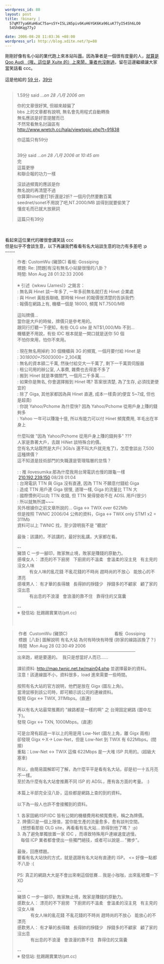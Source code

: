 ```yaml
--- 
wordpress_id: 88
layout: post
title: !binary |
  57qM77ya6KuH6aC75a+s5Y+I5LiN5piv6KuH6YGK6Ka96LuK77yI54Sh6LO0
  54Sh6Kqg77yJ

date: 2006-08-28 11:03:36 +08:00
wordpress_url: http://blog.xdite.net/?p=88
---
```

剛剛好像有名小站的業代跑上來本站叫囂。因為筆者是一個很有度量的人，<a href="http://blog.xdite.net/?p=41">就算是 Qoo Audi （哦，這位是 Xuite 的）上來鬧，筆者也沒刪過</a>，留在這邊繼續讓大家當笑話看 ccc。<br /> <br /> 這是他給的 <a href="http://blog.xdite.net//?p=86#comment-43">59 分</a>，<a href="http://blog.xdite.net//?p=87#comment-51">39分</a><br /> <br /> <blockquote>   <p><span class="commentnum">1.</span>59分 said &hellip;<em>on 28 八月 2006 am</em> 			 						 			</p>   <p>你的文章很好笑, 但越來越偏了<br /> bbs 上的文章都有說明, 無名會先用程式自動轉換<br /> 無名應該是好意提醒而已<br /> 不然常看無名討論區有<br /> <a href="http://www.wretch.cc/hala/viewtopic.php?t=91838" onclick="javascript:urchinTracker (&#39;/outbound/www.wretch.cc&#39;);">http://www.wretch.cc/hala/viewtopic.php?t=91838</a></p>    <p>你這篇只有59分   </p>   <p><br />   39分 said &hellip;<em>on 28 八月 2006 at 10:45 am</em><br /> 完<br /> 這篇更慘<br /> 和聯合報的功力一樣</p>   <p>沒談過頻寬的應該是你<br /> 無名說的再清楚不過<br /> 你算算hinet要打1折還是2折? 一個月仍然要數百萬<br /> seednet/sonet不用說了吧,NT.2000/MB 談得到就要偷笑了<br /> 懂皮毛而已就大放厥詞</p>   <p>這篇只有39分   </p> </blockquote>   <br /> <br /> 看起來這位業代的確很會講笑話 ccc<br /> 但是似乎不會談生意，以下再讓我們看看有名大站談生意的功力有多差吧 :p<br /> -----<br /> <blockquote>   <div style="direction: ltr">作者: CustomWu (豬頭C) 看板: Gossiping<br />標題: Re: [問題]有沒有無名小站變很慢的八卦？<br />時間: Mon Aug 28 01:32:33 2006<br /><br />※ 引述《wkwu (James)》之銘言：<br />: 無名與 Hinet 談一年多了, 一年多前無名就打去 Hinet 企業處<br /></div>   <div style="direction: ltr"><span class="q">: 與 Hinet 黃股長聯絡, 那時候 Hinet 的報價很清楚的告訴我們:<br />: 報價在網路上有, 機櫃一個是 18000, 頻寬 NT.7500/MB<br /><br /></span></div>   <div style="direction: ltr">這叫牌價...<br />當你是大戶的時候，牌價只是參考用的。<br />跟同行打聽一下便知，有些 OLG site 是 NT$1,000/Mb 不到...<br />機櫃更不用說，有些 IDC 根本就是一開口就是送你 50 個<br />不怕你來用，怕你不來用。<br /><br />: 現在無名用掉約 30 個機櫃與 3G 的頻寬, 一個月要付給 Hinet 是<br /></div>   <div style="direction: ltr"><span class="q">: 30*18000+7500*3000= 2,304萬<br />: 無名的資本額二千萬, 然後付給交大一千萬了, 剩下一千萬買伺服器<br />: 租公司用的辦公室, 人事費, 雜費也去得差不多了<br />: 搬到 Hinet 就是準備關門, 一個月二千多萬.....<br />: 如果你是無名, 你會選擇搬到 Hinet 嗎? 答案很清楚, 為了生存, 必須找更便宜的<br />: 除了 Giga, 其他家都因為與 Hinet 直連, 成本一樣貴(約便宜 5~7成, 但也是超貴)<br />: 你說 Yahoo/Pchome 為什麼快? 因為 Yahoo/Pchome 從用戶身上賺的錢夠多<br />: Yahoo 一年可以賺幾十億, 所以有能力可以付 Hinet 頻寬費用, 羊毛出在羊身上<br /><br /></span></div>   <div style="direction: ltr">什麼叫做 &quot;因為 Yahoo/Pchome 從用戶身上賺的錢夠多&quot; ???<br />人家是靠著大戶，去跟 HiNet 談特殊合約價。<br />您有名大站既然是大戶( 3Gb/s 還不叫大戶就見鬼了)，怎麼會談出 7,500 這種牌價？<br />這不知道是技術部門的失職還是管理階層的怠惰？<br /><br />: : 推 ilovesumika:那為什麼我用台灣電訊也慢的跟龜一樣 &nbsp;<a href="http://210.192.239.150/" target="_blank" onclick="return top.js.OpenExtLink(window,event,this)">210.192.239.150</a> 08/28 01:04<br /></div>   <div style="direction: ltr"><span class="q">: 台灣電訊 TTN 與 Giga 沒有直連, 因為 TTN 不願意付錢給 Giga<br />: 造成 TTN 用戶連 Giga 很慢, 道理一樣, Giga 的流量比 TTN 大<br />: 國際慣例可以向 TTN 收錢, 但 TTN 覺得營收不在 ADSL 用戶(很少)<br />: 所以就無所謂~~~</span></div><div style="direction: ltr"> 另外根據你之前文章所說的... Giga &lt;-&gt; TWIX over 622Mb<br /> 但是按照 TWNIC 2006/04 公佈的資料，Giga &lt;-&gt; TWIX only STM1 x2 = 311Mb<br /> 資料可以上 TWNIC 找，至少證明我不是 &quot;聽說&quot;<br />   <br /> 最後：該講的，不該講的，最好別亂講，大家都在看。<br />   <br /> --<br /> 豬頭 C 一步一腳印，敗家無止境，敗家是賺錢的原動力。<br /> 感嘆女人： 漂亮的不下廚房 &nbsp; 下廚房的不溫柔 &nbsp; 會溫柔的沒主見 &nbsp; 有主見的沒女人味<br />  &nbsp; &nbsp; &nbsp; &nbsp; &nbsp; 有女人味的亂花錢 不亂花錢的不時尚 趕時尚的不放心 &nbsp; 能放心的不漂亮<br /> 感嘆男人： 有才華的長得醜 &nbsp; 長得帥的掙錢少 &nbsp; 掙錢多的不顧家 &nbsp; 顧了家的沒出息<br />  &nbsp; &nbsp; &nbsp; &nbsp; &nbsp; 有出息的不浪漫 &nbsp; 會浪漫的靠不住 &nbsp; 靠得住的又窩囊<br />   <br /> --<br /> ※ 發信站: 批踢踢實業坊(ptt.cc)</div><div style="direction: ltr">&nbsp;</div><div style="direction: ltr">&nbsp;</div></blockquote> <blockquote>&nbsp;作者&nbsp; CustomWu (豬頭C)&nbsp;&nbsp;&nbsp;&nbsp;&nbsp;&nbsp;&nbsp;&nbsp;&nbsp;&nbsp;&nbsp;&nbsp;&nbsp;&nbsp;&nbsp;&nbsp;&nbsp;&nbsp;&nbsp;&nbsp;&nbsp;&nbsp;&nbsp;&nbsp;&nbsp;&nbsp;&nbsp;&nbsp;&nbsp;&nbsp;&nbsp;&nbsp;&nbsp;&nbsp;&nbsp;&nbsp;&nbsp;&nbsp; 看板&nbsp; Gossiping<br /> &nbsp;標題&nbsp; [八卦] 圖解說明 有名大站 為何有時快有時慢 (妳家的線路該換了？)<br /> &nbsp;時間&nbsp; Mon Aug 28 02:30:49 2006<br /> ───────────────────────────────────────<br /> 出來跑，總是要還的。&nbsp; 我只是想當好人而已......<br />   <br /> 課前資料: http://map.twnic.net.tw/main04.php 並選擇最新的資料。<br /> 注意！該連線圖不小，資料很多，load 進來需要一些時間。<br />   <br /> 按照有名大站的官方說明，他們是放在 Gigx (圖左上角)。<br /> 當滑鼠移到該公司時，即可顯示該公司的連線資料。<br /> 發現 Gigx &lt;-&gt; TWIX, 311Mbps。(直連)<br />   <br /> 再以有名大站最常推薦的 &quot;線路都是一樣的啊&quot; 之 台灣固定網路 (圖中左下)。<br /> 發現 Gigx &lt;-&gt; TXN, 1000Mbps。(直連)<br />   <br /> 可是台灣有超過一半以上的用是用 Low-Net (圖左上角，離 Gigx 兩格)<br /> 卻發現 Gigx &lt;-X-&gt; Low-Net，但是 Low-Net 到 TWIX 有 622Mbps。(間接)<br /> 重點：Low-Net &lt;-&gt; TWIX 這條 622Mbps 是一大堆 ISP 共用的。(超級大塞車)<br />   <br /> 所以，由簡易圖解即可了解，為什麼平平是看有名大站，卻是初一十五月亮不一樣。<br /> 至於為什麼有名大站會推薦不同 ISP 的 ADSL，應有各方面的考量。 :)<br />   <br /> 本篇上半部完全沒八卦，這些都是網路上查的到的資料。<br />   <br /> 以下為一般人也許不會接觸到的資料。<br />   <br /> 1. 各家固網/ISP/IDC 皆有公開的機櫃費用和頻寬費用，稱之為牌價。<br /> 2. 牌價只是一個上限值，當你能生產的流量愈多，愈有談判空間。<br /> &nbsp;&nbsp; (想想看那些 OLG site，再看看有名大站... 妳得到他了嗎？ :p)<br /> 3. 為了避免單獨放置一家 IDC ，而導致特殊用戶連線速度過慢。<br /> &nbsp;&nbsp; 每個 ICP 業者都會使出一些獨門絕技，或者可以說是... &quot;撇步&quot;。<br />   <br /> 最後，回應標題。<br /> 要看有名大站快的方式，就是選跟有名大站有直連的 ISP。 &lt;= 好像一點都不八卦 :(<br />   <br /> PS: 真正的網路大大是不會出來喇這個低賽... 我是小咖咖，出來亂唬爛一下 XD<br />   <br /> --<br /> 豬頭 C 一步一腳印，敗家無止境，敗家是賺錢的原動力。<br /> 感歎女人： 漂亮的不下廚房&nbsp;&nbsp; 下廚房的不溫柔&nbsp;&nbsp; 會溫柔的沒主見&nbsp;&nbsp; 有主見的沒女人味<br /> &nbsp;&nbsp;&nbsp;&nbsp;&nbsp;&nbsp;&nbsp;&nbsp;&nbsp;&nbsp; 有女人味的亂花錢 不亂花錢的不時尚 趕時尚的不放心&nbsp;&nbsp; 能放心的不漂亮<br /> 感歎男人： 有才華的長得醜&nbsp;&nbsp; 長得帥的掙錢少&nbsp;&nbsp; 掙錢多的不顧家&nbsp;&nbsp; 顧了家的沒出息<br /> &nbsp;&nbsp;&nbsp;&nbsp;&nbsp;&nbsp;&nbsp;&nbsp;&nbsp;&nbsp; 有出息的不浪漫&nbsp;&nbsp; 會浪漫的靠不住&nbsp;&nbsp; 靠得住的又窩囊<br />   <br /> --<br /> ※ 發信站: 批踢踢實業坊(ptt.cc)<br /> </blockquote> 
